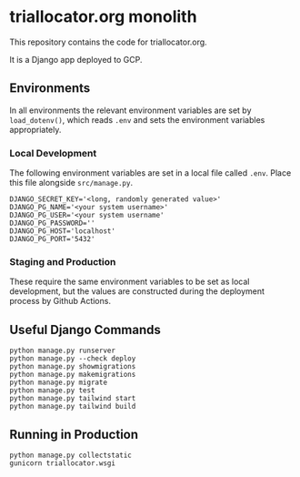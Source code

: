 # triallocator.org monolith

This repository contains the code for triallocator.org.

It is a Django app deployed to GCP.

## Environments

In all environments the relevant environment variables are set by
`load_dotenv()`, which reads `.env` and sets the environment variables
appropriately.

### Local Development

The following environment variables are set in a local file called `.env`. Place
this file alongside `src/manage.py`.

    DJANGO_SECRET_KEY='<long, randomly generated value>'
    DJANGO_PG_NAME='<your system username>'
    DJANGO_PG_USER='<your system username'
    DJANGO_PG_PASSWORD=''
    DJANGO_PG_HOST='localhost'
    DJANGO_PG_PORT='5432'

### Staging and Production

These require the same environment variables to be set as local development, but
the values are constructed during the deployment process by Github Actions.

## Useful Django Commands

    python manage.py runserver
    python manage.py --check deploy
    python manage.py showmigrations
    python manage.py makemigrations
    python manage.py migrate
    python manage.py test
    python manage.py tailwind start
    python manage.py tailwind build

## Running in Production

    python manage.py collectstatic
    gunicorn triallocator.wsgi
